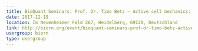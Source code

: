 ```yaml
---
title: BioQuant Seminars: Prof. Dr. Timo Betz – Active cell mechanics: from fluctuations of red blood cells to collective cell migration in zebrafish and cancer
date: 2017-12-19
location: Im Neuenheimer Feld 267, Heidelberg, 69120, Deutschland
link: http://biorn.org/event/bioquant-seminars-prof-dr-timo-betz-active-cell-mechanics-from-fluctuations-of-red-blood-cells-to-collective-cell-migration-in-zebrafish-and-cancer/
usergroup: biorn
type: usergroup
---
```

